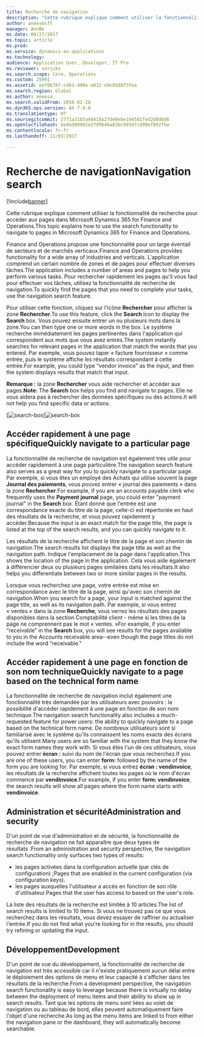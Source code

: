 ```yaml
---
title: Recherche de navigation
description: "Cette rubrique explique comment utiliser la fonctionnalité de recherche pour accéder aux pages dans Microsoft Dynamics 365 for Finance and Operations."
author: aneesmsft
manager: AnnBe
ms.date: 04/27/2017
ms.topic: article
ms.prod: 
ms.service: dynamics-ax-applications
ms.technology: 
audience: Application User, Developer, IT Pro
ms.reviewer: sericks
ms.search.scope: Core, Operations
ms.custom: 25991
ms.assetid: eef0676f-c4b1-490e-a032-e9c8580f3fea
ms.search.region: Global
ms.author: aneesa
ms.search.validFrom: 2016-02-28
ms.dyn365.ops.version: AX 7.0.0
ms.translationtype: HT
ms.sourcegitcommit: 2771a31b5a4d418a27de0ebe1945d1fed2d8d6d6
ms.openlocfilehash: be4ed89982e27d9b46a83bc945d7cd99ef892fbe
ms.contentlocale: fr-fr
ms.lasthandoff: 11/03/2017

---
```


# <a name="navigation-search"></a><span data-ttu-id="4a4a9-103">Recherche de navigation</span><span class="sxs-lookup"><span data-stu-id="4a4a9-103">Navigation search</span></span>

[!include[banner](../includes/banner.md)]


<span data-ttu-id="4a4a9-104">Cette rubrique explique comment utiliser la fonctionnalité de recherche pour accéder aux pages dans Microsoft Dynamics 365 for Finance and Operations.</span><span class="sxs-lookup"><span data-stu-id="4a4a9-104">This topic explains how to use the search functionality to navigate to pages in Microsoft Dynamics 365 for Finance and Operations.</span></span>

<span data-ttu-id="4a4a9-105">Finance and Operations propose une fonctionnalité pour un large éventail de secteurs et de marchés verticaux.</span><span class="sxs-lookup"><span data-stu-id="4a4a9-105">Finance and Operations provides functionality for a wide array of industries and verticals.</span></span> <span data-ttu-id="4a4a9-106">L'application comprend un certain nombre de zones et de pages pour effectuer diverses tâches.</span><span class="sxs-lookup"><span data-stu-id="4a4a9-106">The application includes a number of areas and pages to help you perform various tasks.</span></span> <span data-ttu-id="4a4a9-107">Pour rechercher rapidement les pages qu'il vous faut pour effectuer vos tâches, utilisez la fonctionnalité de recherche de navigation.</span><span class="sxs-lookup"><span data-stu-id="4a4a9-107">To quickly find the pages that you need to complete your tasks, use the navigation search feature.</span></span> 

<span data-ttu-id="4a4a9-108">Pour utiliser cette fonction, cliquez sur l'icône **Rechercher** pour afficher la zone **Rechercher**.</span><span class="sxs-lookup"><span data-stu-id="4a4a9-108">To use this feature, click the **Search** icon to display the **Search** box.</span></span> <span data-ttu-id="4a4a9-109">Vous pouvez ensuite entrer un ou plusieurs mots dans la zone.</span><span class="sxs-lookup"><span data-stu-id="4a4a9-109">You can then type one or more words in the box.</span></span> <span data-ttu-id="4a4a9-110">Le système recherche immédiatement les pages pertinentes dans l'application qui correspondent aux mots que vous avez entrés.</span><span class="sxs-lookup"><span data-stu-id="4a4a9-110">The system instantly searches for relevant pages in the application that match the words that you entered.</span></span> <span data-ttu-id="4a4a9-111">Par exemple, vous pouvez taper « facture fournisseur » comme entrée, puis le système affiche les résultats correspondant à cette entrée.</span><span class="sxs-lookup"><span data-stu-id="4a4a9-111">For example, you could type “vendor invoice” as the input, and then the system displays results that match that input.</span></span> 

<span data-ttu-id="4a4a9-112">**Remarque :** la zone **Rechercher** vous aide rechercher et accéder aux pages.</span><span class="sxs-lookup"><span data-stu-id="4a4a9-112">**Note:** The **Search** box helps you find and navigate to pages.</span></span> <span data-ttu-id="4a4a9-113">Elle ne vous aidera pas à rechercher des données spécifiques ou des actions.</span><span class="sxs-lookup"><span data-stu-id="4a4a9-113">It will not help you find specific data or actions.</span></span> 

<span data-ttu-id="4a4a9-114">[![search-box](media/navigation-search.png "Zone de recherche")</span><span class="sxs-lookup"><span data-stu-id="4a4a9-114">[![search-box](media/navigation-search.png "Search box")</span></span> 

## <a name="quickly-navigate-to-a-particular-page"></a><span data-ttu-id="4a4a9-115">Accéder rapidement à une page spécifique</span><span class="sxs-lookup"><span data-stu-id="4a4a9-115">Quickly navigate to a particular page</span></span>
<span data-ttu-id="4a4a9-116">La fonctionnalité de recherche de navigation est également très utile pour accéder rapidement à une page particulière.</span><span class="sxs-lookup"><span data-stu-id="4a4a9-116">The navigation search feature also serves as a great way for you to quickly navigate to a particular page.</span></span> <span data-ttu-id="4a4a9-117">Par exemple, si vous êtes un employé des Achats qui utilise souvent la page **Journal des paiements**, vous pouvez entrer « journal des paiements » dans la zone **Rechercher**.</span><span class="sxs-lookup"><span data-stu-id="4a4a9-117">For example, if you are an accounts payable clerk who frequently uses the **Payment journal** page, you could enter "payment journal" in the **Search** box.</span></span> <span data-ttu-id="4a4a9-118">Étant donné que l'entrée est une correspondance exacte du titre de la page, celle-ci est répertoriée en haut des résultats de la recherche, et vous pouvez rapidement y accéder.</span><span class="sxs-lookup"><span data-stu-id="4a4a9-118">Because the input is an exact match for the page title, the page is listed at the top of the search results, and you can quickly navigate to it.</span></span> 

<span data-ttu-id="4a4a9-119">Les résultats de la recherche affichent le titre de la page et son chemin de navigation.</span><span class="sxs-lookup"><span data-stu-id="4a4a9-119">The search results list displays the page title as well as the navigation path.</span></span> <span data-ttu-id="4a4a9-120">Indique l'emplacement de la page dans l'application.</span><span class="sxs-lookup"><span data-stu-id="4a4a9-120">This shows the location of the page in the application.</span></span> <span data-ttu-id="4a4a9-121">Cela vous aide également à différencier deux ou plusieurs pages similaires dans les résultats.</span><span class="sxs-lookup"><span data-stu-id="4a4a9-121">It also helps you differentiate between two or more similar pages in the results.</span></span> 

<span data-ttu-id="4a4a9-122">Lorsque vous recherchez une page, votre entrée est mise en correspondance avec le titre de la page, ainsi qu'avec son chemin de navigation.</span><span class="sxs-lookup"><span data-stu-id="4a4a9-122">When you search for a page, your input is matched against the page title, as well as its navigation path.</span></span> <span data-ttu-id="4a4a9-123">Par exemple, si vous entrez « ventes » dans la zone **Recherche**, vous verrez les résultats des pages disponibles dans la section Comptabilité client - même si les titres de la page ne comprennent pas le mot « ventes. »</span><span class="sxs-lookup"><span data-stu-id="4a4a9-123">For example, if you enter “receivable” in the **Search** box, you will see results for the pages available to you in the Accounts receivable area--even though the page titles do not include the word “receivable."</span></span> 

## <a name="quickly-navigate-to-a-page-based-on-the-technical-form-name"></a><span data-ttu-id="4a4a9-124">Accéder rapidement à une page en fonction de son nom technique</span><span class="sxs-lookup"><span data-stu-id="4a4a9-124">Quickly navigate to a page based on the technical form name</span></span>
<span data-ttu-id="4a4a9-125">La fonctionnalité de recherche de navigation inclut également une fonctionnalité très demandée par les utilisateurs avec pouvoirs : la possibilité d'accéder rapidement à une page en fonction de son nom technique.</span><span class="sxs-lookup"><span data-stu-id="4a4a9-125">The navigation search functionality also includes a much-requested feature for power users: the ability to quickly navigate to a page based on the technical form name.</span></span> <span data-ttu-id="4a4a9-126">De nombreux utilisateurs sont si familiarisé avec le système qu'ils connaissent les noms exacts des écrans qu'ils utilisent.</span><span class="sxs-lookup"><span data-stu-id="4a4a9-126">Many users are so familiar with the system that they know the exact form names they work with.</span></span> <span data-ttu-id="4a4a9-127">Si vous êtes l'un de ces utilisateurs, vous pouvez entrer **écran :** suivi du nom de l'écran que vous recherchez.</span><span class="sxs-lookup"><span data-stu-id="4a4a9-127">If you are one of these users, you can enter **form:** followed by the name of the form you are looking for.</span></span> <span data-ttu-id="4a4a9-128">Par exemple, si vous entrez **écran : vendinvoice**, les résultats de la recherche affichent toutes les pages où le nom d'écran commence par **vendinvoice**.</span><span class="sxs-lookup"><span data-stu-id="4a4a9-128">For example, if you enter **form: vendinvoice**, the search results will show all pages where the form name starts with **vendinvoice**.</span></span> 

## <a name="administration-and-security"></a><span data-ttu-id="4a4a9-129">Administration et sécurité</span><span class="sxs-lookup"><span data-stu-id="4a4a9-129">Administration and security</span></span>
<span data-ttu-id="4a4a9-130">D'un point de vue d'administration et de sécurité, la fonctionnalité de recherche de navigation ne fait apparaître que deux types de résultats :</span><span class="sxs-lookup"><span data-stu-id="4a4a9-130">From an administration and security perspective, the navigation search functionality only surfaces two types of results:</span></span>

-   <span data-ttu-id="4a4a9-131">les pages activées dans la configuration actuelle (par clés de configuration) ;</span><span class="sxs-lookup"><span data-stu-id="4a4a9-131">Pages that are enabled in the current configuration (via configuration keys).</span></span>
-   <span data-ttu-id="4a4a9-132">les pages auxquelles l'utilisateur a accès en fonction de son rôle d'utilisateur.</span><span class="sxs-lookup"><span data-stu-id="4a4a9-132">Pages that the user has access to based on the user's role.</span></span>

<span data-ttu-id="4a4a9-133">La liste des résultats de la recherche est limitée à 10 articles.</span><span class="sxs-lookup"><span data-stu-id="4a4a9-133">The list of search results is limited to 10 items.</span></span> <span data-ttu-id="4a4a9-134">Si vous ne trouvez pas ce que vous recherchez dans les résultats, vous devez essayer de raffiner ou actualiser l'entrée.</span><span class="sxs-lookup"><span data-stu-id="4a4a9-134">If you do not find what you're looking for in the results, you should try refining or updating the input.</span></span> 

## <a name="development"></a><span data-ttu-id="4a4a9-135">Développement</span><span class="sxs-lookup"><span data-stu-id="4a4a9-135">Development</span></span> 
<span data-ttu-id="4a4a9-136">D'un point de vue du développement, la fonctionnalité de recherche de navigation est très accessible car il n'existe pratiquement aucun délai entre le déploiement des options de menu et leur capacité à s'afficher dans les résultats de la recherche.</span><span class="sxs-lookup"><span data-stu-id="4a4a9-136">From a development perspective, the navigation search functionality is easy to leverage because there is virtually no delay between the deployment of menu items and their ability to show up in search results.</span></span> <span data-ttu-id="4a4a9-137">Tant que les options de menu sont liées au volet de navigation ou au tableau de bord, elles peuvent automatiquement faire l'objet d'une recherche.</span><span class="sxs-lookup"><span data-stu-id="4a4a9-137">As long as the menu items are linked to from either the navigation pane or the dashboard, they will automatically become searchable.</span></span> 

